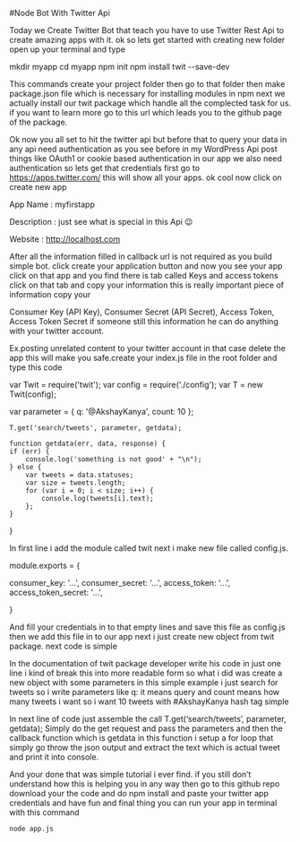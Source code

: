 #Node Bot With Twitter Api

Today we Create Twitter Bot that teach you have to use Twitter Rest Api to create amazing apps with it. ok so lets get started with creating new folder open up your terminal and type

mkdir myapp
cd myapp
npm init
npm install twit --save-dev

This commands create your project folder then go to that folder then make package.json file which is necessary for installing modules in npm next we actually install our twit package which handle all the complected task for us. if you want to learn more go to this url which leads you to the github page of the package.

Ok now you all set to hit the twitter api but before that to query your data in any api need authentication as you see before in my WordPress Api post things like OAuth1 or cookie based authentication in our app we also need authentication so lets get that credentials first go to https://apps.twitter.com/ this will show all your apps. ok cool now click on create new app

App Name : myfirstapp

Description : just see what is special in this Api 😉

Website : http://localhost.com

After all the information filled in callback url is not required as you build simple bot. click create your application button and now you see your app click on that app and you find there is tab called Keys and access tokens click on that tab and copy your information this is really important piece of information copy your

Consumer Key (API Key), Consumer Secret (API Secret), Access Token, Access Token Secret
if someone still this information he can do anything with your twitter account. 

Ex.posting unrelated content to your twitter account in that case delete the app this will make you safe.create your index.js file in the root folder and type this code

var Twit = require('twit');
var config = require('./config');
var T = new Twit(config);

var parameter = {
    q: '@AkshayKanya', count: 10 };

    T.get('search/tweets', parameter, getdata);

    function getdata(err, data, response) {
	if (err) {
		console.log('something is not good' + "\n");
	} else {
		var tweets = data.statuses;
		var size = tweets.length;
		for (var i = 0; i < size; i++) {
			console.log(tweets[i].text);
		};
	}
}

In first line i add the module called twit next i make new file called config.js.

module.exports = {

consumer_key: '...',
consumer_secret: '...',
access_token: '...',
access_token_secret: '...',

}

And fill your credentials in to that empty lines and save this file as config.js then we add this file in to our app next i just create new object from twit package. next code is simple

In the documentation of twit package developer write his code in just one line i kind of break this into more readable form so what i did was create a new object with some parameters in this simple example i just search for tweets so i write parameters like q: it means query and count means how many tweets i want so i want 10 tweets with #AkshayKanya hash tag simple

In next line of code just assemble the call T.get(‘search/tweets’, parameter, getdata); Simply do the get request and pass the parameters and then the callback function which is getdata in this function i setup a for loop that simply go throw the json output and extract the text which is actual tweet and print it into console. 

And your done that was simple tutorial i ever find. if you still don’t understand how this is helping you in any way then go to this github repo download your the code and do npm install and paste your twitter app credentials and have fun and final thing you can run your app in terminal with this command

```node app.js```
